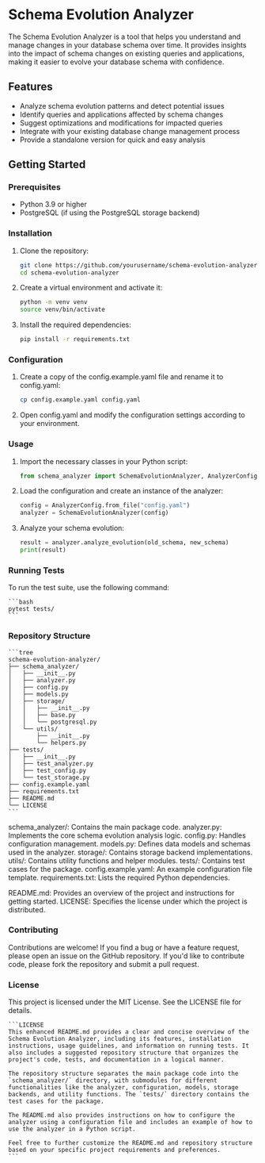 # Schema Evolution Analyzer

The Schema Evolution Analyzer is a tool that helps you understand and manage changes in your database schema over time. It provides insights into the impact of schema changes on existing queries and applications, making it easier to evolve your database schema with confidence.

## Features

- Analyze schema evolution patterns and detect potential issues
- Identify queries and applications affected by schema changes
- Suggest optimizations and modifications for impacted queries
- Integrate with your existing database change management process
- Provide a standalone version for quick and easy analysis

## Getting Started

### Prerequisites

- Python 3.9 or higher
- PostgreSQL (if using the PostgreSQL storage backend)

### Installation

1. Clone the repository:

   ```bash
   git clone https://github.com/yourusername/schema-evolution-analyzer.git
   cd schema-evolution-analyzer
   ```
2. Create a virtual environment and activate it:
    ```bash
    python -m venv venv
    source venv/bin/activate
    ```
3. Install the required dependencies:
    ```bash
    pip install -r requirements.txt
    ```
### Configuration 
1. Create a copy of the config.example.yaml file and rename it to config.yaml:
    ```bash
    cp config.example.yaml config.yaml
    ```
2. Open config.yaml and modify the configuration settings according to your environment.

### Usage

1. Import the necessary classes in your Python script:
    ```python
    from schema_analyzer import SchemaEvolutionAnalyzer, AnalyzerConfig
    ```
2. Load the configuration and create an instance of the analyzer:
    ```python
    config = AnalyzerConfig.from_file("config.yaml")
    analyzer = SchemaEvolutionAnalyzer(config)
    ```
3. Analyze your schema evolution:
    ```python
    result = analyzer.analyze_evolution(old_schema, new_schema)
    print(result)
    ```

### Running Tests
To run the test suite, use the following command:

    ```bash
    pytest tests/
    ```

### Repository Structure

    ```tree
    schema-evolution-analyzer/
    ├── schema_analyzer/
    │   ├── __init__.py
    │   ├── analyzer.py
    │   ├── config.py
    │   ├── models.py
    │   ├── storage/
    │   │   ├── __init__.py
    │   │   ├── base.py
    │   │   └── postgresql.py
    │   └── utils/
    │       ├── __init__.py
    │       └── helpers.py
    ├── tests/
    │   ├── __init__.py
    │   ├── test_analyzer.py
    │   ├── test_config.py
    │   └── test_storage.py
    ├── config.example.yaml
    ├── requirements.txt
    ├── README.md
    └── LICENSE
    ```

schema_analyzer/: Contains the main package code.
analyzer.py: Implements the core schema evolution analysis logic.
config.py: Handles configuration management.
models.py: Defines data models and schemas used in the analyzer.
storage/: Contains storage backend implementations.
utils/: Contains utility functions and helper modules.
tests/: Contains test cases for the package.
config.example.yaml: An example configuration file template.
requirements.txt: Lists the required Python dependencies.

README.md: Provides an overview of the project and instructions for getting started.
LICENSE: Specifies the license under which the project is distributed.

### Contributing
Contributions are welcome! If you find a bug or have a feature request, please open an issue on the GitHub repository. If you'd like to contribute code, please fork the repository and submit a pull request.

### License

This project is licensed under the MIT License. See the LICENSE file for details.

    ```LICENSE
    This enhanced README.md provides a clear and concise overview of the Schema Evolution Analyzer, including its features, installation instructions, usage guidelines, and information on running tests. It also includes a suggested repository structure that organizes the project's code, tests, and documentation in a logical manner.

    The repository structure separates the main package code into the `schema_analyzer/` directory, with submodules for different functionalities like the analyzer, configuration, models, storage backends, and utility functions. The `tests/` directory contains the test cases for the package.

    The README.md also provides instructions on how to configure the analyzer using a configuration file and includes an example of how to use the analyzer in a Python script.

    Feel free to further customize the README.md and repository structure based on your specific project requirements and preferences.
    ```
    